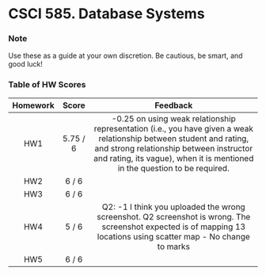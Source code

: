 # CSCI 585. Database Systems

### Note

Use these as a guide at your own discretion. Be cautious, be smart, and good luck!

### Table of HW Scores

| Homework |  Score   |                                                                                                                   Feedback                                                                                                                    |
| :------: | :------: | :-------------------------------------------------------------------------------------------------------------------------------------------------------------------------------------------------------------------------------------------: |
|   HW1    | 5.75 / 6 | -0.25 on using weak relationship representation (i.e., you have given a weak relationship between student and rating, and strong relationship between instructor and rating, its vague), when it is mentioned in the question to be required. |
|   HW2    |  6 / 6   |                                                                                                                                                                                                                                               |
|   HW3    |  6 / 6   |                                                                                                                                                                                                                                               |
|   HW4    |  5 / 6   |                                      Q2: -1 I think you uploaded the wrong screenshot. Q2 screenshot is wrong. The screenshot expected is of mapping 13 locations using scatter map - No change to marks                                      |
|   HW5    |  6 / 6   |                                                                                                                                                                                                                                               |
